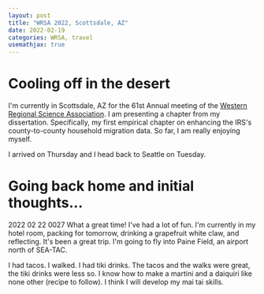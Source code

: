 ```yaml
---
layout: post
title: "WRSA 2022, Scottsdale, AZ"
date: 2022-02-19
categories: WRSA, travel
usemathjax: true
---
```


# Cooling off in the desert
I'm currently in Scottsdale, AZ for the 61st Annual meeting of the [Western Regional Science Association](https://www.wrsaonline.org/newsite/). I am presenting a chapter from my dissertation. Specifically, my first empirical chapter on enhancing the IRS's county-to-county household migration data. So far, I am really enjoying myself. 

I arrived on Thursday and I head back to Seattle on Tuesday. 

# Going back home and initial thoughts...
2022 02 22 0027
What a great time! I've had a lot of fun. I'm currently in my hotel room, packing for tomorrow, drinking a grapefruit white claw, and reflecting. It's been a great trip. I'm going to fly into Paine Field, an airport north of SEA-TAC. 

I had tacos. I walked. I had tiki drinks. The tacos and the walks were great, the tiki drinks were less so. I know how to make a martini and a daiquiri like none other (recipe to follow). I think I will develop my mai tai skills. 
